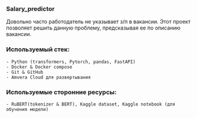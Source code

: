 ### Salary_predictor

Довольно часто работодатель не указывает з/п в вакансии. Этот проект позволяет решить данную проблему, предсказывая ее по описанию вакансии.
### Используемый стек:
    - Python (transformers, Pytorch, pandas, FastAPI)
    - Docker & Docker compose
    - Git & GitHub
    - Amvera Cloud для развертывания
### Используемые сторонние ресурсы:
    - RuBERT(tokenizer & BERT), Kaggle dataset, Kaggle notebook (для обучения модели)


